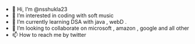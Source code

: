 - 👋 Hi, I’m @nsshukla23
- 👀 I’m interested in coding with soft music
- 🌱 I’m currently learning DSA with java , webD .
- 💞️ I’m looking to collaborate on microsoft , amazon , google and all other 
- 📫 How to reach me by twitter 

<!---
nsshukla23/nsshukla23 is a ✨ special ✨ repository because its `README.md` (this file) appears on your GitHub profile.
You can click the Preview link to take a look at your changes.
--->
